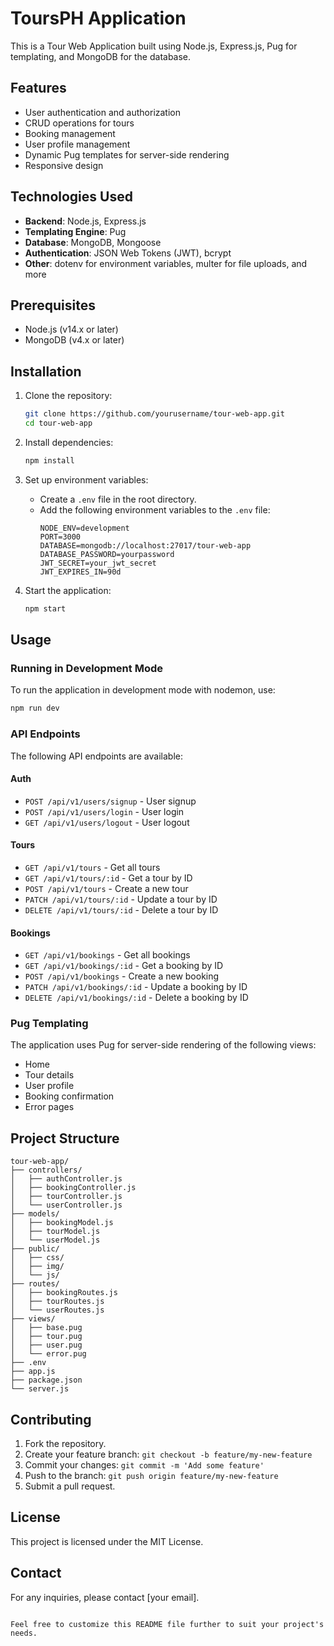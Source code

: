 # ToursPH Application

This is a Tour Web Application built using Node.js, Express.js, Pug for templating, and MongoDB for the database.

## Features

- User authentication and authorization
- CRUD operations for tours
- Booking management
- User profile management
- Dynamic Pug templates for server-side rendering
- Responsive design

## Technologies Used

- **Backend**: Node.js, Express.js
- **Templating Engine**: Pug
- **Database**: MongoDB, Mongoose
- **Authentication**: JSON Web Tokens (JWT), bcrypt
- **Other**: dotenv for environment variables, multer for file uploads, and more

## Prerequisites

- Node.js (v14.x or later)
- MongoDB (v4.x or later)

## Installation

1. Clone the repository:
   ```bash
   git clone https://github.com/yourusername/tour-web-app.git
   cd tour-web-app
   ```

2. Install dependencies:
   ```bash
   npm install
   ```

3. Set up environment variables:
   - Create a `.env` file in the root directory.
   - Add the following environment variables to the `.env` file:
     ```plaintext
     NODE_ENV=development
     PORT=3000
     DATABASE=mongodb://localhost:27017/tour-web-app
     DATABASE_PASSWORD=yourpassword
     JWT_SECRET=your_jwt_secret
     JWT_EXPIRES_IN=90d
     ```

4. Start the application:
   ```bash
   npm start
   ```

## Usage

### Running in Development Mode

To run the application in development mode with nodemon, use:
```bash
npm run dev
```

### API Endpoints

The following API endpoints are available:

#### Auth
- `POST /api/v1/users/signup` - User signup
- `POST /api/v1/users/login` - User login
- `GET /api/v1/users/logout` - User logout

#### Tours
- `GET /api/v1/tours` - Get all tours
- `GET /api/v1/tours/:id` - Get a tour by ID
- `POST /api/v1/tours` - Create a new tour
- `PATCH /api/v1/tours/:id` - Update a tour by ID
- `DELETE /api/v1/tours/:id` - Delete a tour by ID

#### Bookings
- `GET /api/v1/bookings` - Get all bookings
- `GET /api/v1/bookings/:id` - Get a booking by ID
- `POST /api/v1/bookings` - Create a new booking
- `PATCH /api/v1/bookings/:id` - Update a booking by ID
- `DELETE /api/v1/bookings/:id` - Delete a booking by ID

### Pug Templating

The application uses Pug for server-side rendering of the following views:
- Home
- Tour details
- User profile
- Booking confirmation
- Error pages

## Project Structure

```plaintext
tour-web-app/
├── controllers/
│   ├── authController.js
│   ├── bookingController.js
│   ├── tourController.js
│   └── userController.js
├── models/
│   ├── bookingModel.js
│   ├── tourModel.js
│   └── userModel.js
├── public/
│   ├── css/
│   ├── img/
│   └── js/
├── routes/
│   ├── bookingRoutes.js
│   ├── tourRoutes.js
│   └── userRoutes.js
├── views/
│   ├── base.pug
│   ├── tour.pug
│   ├── user.pug
│   └── error.pug
├── .env
├── app.js
├── package.json
└── server.js
```

## Contributing

1. Fork the repository.
2. Create your feature branch: `git checkout -b feature/my-new-feature`
3. Commit your changes: `git commit -m 'Add some feature'`
4. Push to the branch: `git push origin feature/my-new-feature`
5. Submit a pull request.

## License

This project is licensed under the MIT License.

## Contact

For any inquiries, please contact [your email].

```

Feel free to customize this README file further to suit your project's needs.
